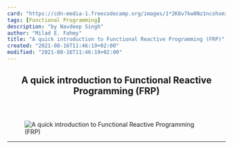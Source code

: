 ```yaml
---
card: "https://cdn-media-1.freecodecamp.org/images/1*2K8v7kw0Nz1ncohxmil5KA.png"
tags: [Functional Programming]
description: "by Navdeep Singh"
author: "Milad E. Fahmy"
title: "A quick introduction to Functional Reactive Programming (FRP)"
created: "2021-08-16T11:46:19+02:00"
modified: "2021-08-16T11:46:19+02:00"
---
```

<div class="site-wrapper">
<main id="site-main" class="site-main outer">
<div class="inner">
<article class="post-full post tag-functional-programming tag-reactive-programming tag-technology tag-swift tag-programming ">
<header class="post-full-header">
<h1 class="post-full-title">A quick introduction to Functional Reactive Programming (FRP)</h1>
</header>
<figure class="post-full-image">
<picture>
<source media="(max-width: 700px)" sizes="1px" srcset="data:image/gif;base64,R0lGODlhAQABAIAAAAAAAP///yH5BAEAAAAALAAAAAABAAEAAAIBRAA7 1w">
<source media="(min-width: 701px)" sizes="(max-width: 800px) 400px,
(max-width: 1170px) 700px,
1400px" srcset="https://cdn-media-1.freecodecamp.org/images/1*2K8v7kw0Nz1ncohxmil5KA.png 300w,
https://cdn-media-1.freecodecamp.org/images/1*2K8v7kw0Nz1ncohxmil5KA.png 600w,
https://cdn-media-1.freecodecamp.org/images/1*2K8v7kw0Nz1ncohxmil5KA.png 1000w,
https://cdn-media-1.freecodecamp.org/images/1*2K8v7kw0Nz1ncohxmil5KA.png 2000w">
<img onerror="this.style.display='none'" src="https://cdn-media-1.freecodecamp.org/images/1*2K8v7kw0Nz1ncohxmil5KA.png" alt="A quick introduction to Functional Reactive Programming (FRP)">
</picture>
</figure>
<section class="post-full-content">
<div class="post-content medium-migrated-article">
</div>
<hr>
</section>
</article>
</div>
</main>
</div>
<!-- Google Tag Manager (noscript) -->
<!-- End Google Tag Manager (noscript) -->
